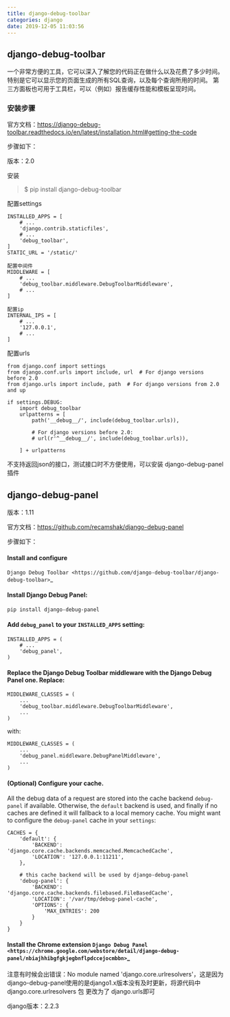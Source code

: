 ```yaml
---
title: django-debug-toolbar
categories: django
date: 2019-12-05 11:03:56
---
```

## django-debug-toolbar

一个非常方便的工具，它可以深入了解您的代码正在做什么以及花费了多少时间。特别是它可以显示您的页面生成的所有SQL查询，以及每个查询所用的时间。
第三方面板也可用于工具栏，可以（例如）报告缓存性能和模板呈现时间。

### 安装步骤

官方文档：https://django-debug-toolbar.readthedocs.io/en/latest/installation.html#getting-the-code

步骤如下：

版本：2.0

安装
> $ pip install django-debug-toolbar

配置settings
```
INSTALLED_APPS = [
    # ...
    'django.contrib.staticfiles',
    # ...
    'debug_toolbar',
]
STATIC_URL = '/static/'

配置中间件
MIDDLEWARE = [
    # ...
    'debug_toolbar.middleware.DebugToolbarMiddleware',
    # ...
]

配置ip
INTERNAL_IPS = [
    # ...
    '127.0.0.1',
    # ...
]
```

配置urls
```
from django.conf import settings
from django.conf.urls import include, url  # For django versions before 2.0
from django.urls import include, path  # For django versions from 2.0 and up

if settings.DEBUG:
    import debug_toolbar
    urlpatterns = [
        path('__debug__/', include(debug_toolbar.urls)),

        # For django versions before 2.0:
        # url(r'^__debug__/', include(debug_toolbar.urls)),

    ] + urlpatterns
```

不支持返回json的接口，测试接口时不方便使用，可以安装 django-debug-panel插件

## django-debug-panel

版本：1.11

官方文档：https://github.com/recamshak/django-debug-panel

步骤如下：

#### Install and configure 
`Django Debug Toolbar <https://github.com/django-debug-toolbar/django-debug-toolbar>`_

#### Install Django Debug Panel:

    pip install django-debug-panel

#### Add ``debug_panel`` to your ``INSTALLED_APPS`` setting:

    INSTALLED_APPS = (
        # ...
        'debug_panel',
    )

#### Replace the Django Debug Toolbar middleware with the Django Debug Panel one. Replace:

    MIDDLEWARE_CLASSES = (
        ...
        'debug_toolbar.middleware.DebugToolbarMiddleware',
        ...
    )

   with:

    MIDDLEWARE_CLASSES = (
        ...
        'debug_panel.middleware.DebugPanelMiddleware',
        ...
    )


#### (Optional) Configure your cache.
   All the debug data of a request are stored into the cache backend ``debug-panel``
   if available. Otherwise, the ``default`` backend is used, and finally if no caches are
   defined it will fallback to a local memory cache.
   You might want to configure the ``debug-panel`` cache in your ``settings``:

    CACHES = {
        'default': {
            'BACKEND': 'django.core.cache.backends.memcached.MemcachedCache',
            'LOCATION': '127.0.0.1:11211',
        },
    
        # this cache backend will be used by django-debug-panel
        'debug-panel': {
            'BACKEND': 'django.core.cache.backends.filebased.FileBasedCache',
            'LOCATION': '/var/tmp/debug-panel-cache',
            'OPTIONS': {
                'MAX_ENTRIES': 200
            }
        }
    }

#### Install the Chrome extension `Django Debug Panel <https://chrome.google.com/webstore/detail/django-debug-panel/nbiajhhibgfgkjegbnflpdccejocmbbn>`_

注意有时候会出错误：No module named 'django.core.urlresolvers'，这是因为django-debug-panel使用的是django1.x版本没有及时更新，将源代码中django.core.urlresolvers 包 更改为了 django.urls即可

django版本：2.2.3